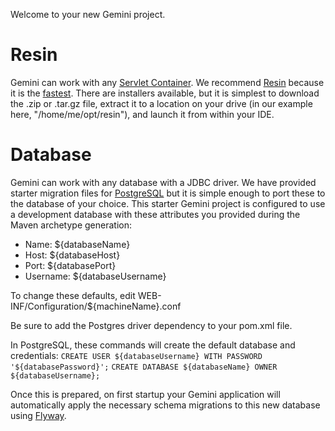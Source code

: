 Welcome to your new Gemini project.

# Resin
Gemini can work with any [Servlet Container](https://en.wikipedia.org/wiki/Web_container). We recommend [Resin](http://caucho.com/products/resin/download/gpl) because it is the [fastest](https://www.techempower.com/benchmarks/). There are installers available, but it is simplest to download the .zip or .tar.gz file, extract it to a location on your drive (in our example here, "/home/me/opt/resin"), and launch it from within your IDE.

# Database
Gemini can work with any database with a JDBC driver. We have provided starter migration files for [PostgreSQL](https://www.postgresql.org/) but it is simple enough to port these to the database of your choice. This starter Gemini project is configured to use a development database with these attributes you provided during the Maven archetype generation:
  * Name: ${databaseName}
  * Host: ${databaseHost}
  * Port: ${databasePort}
  * Username: ${databaseUsername}

To change these defaults, edit WEB-INF/Configuration/${machineName}.conf

Be sure to add the Postgres driver dependency to your pom.xml file.

In PostgreSQL, these commands will create the default database and credentials:
  `CREATE USER ${databaseUsername} WITH PASSWORD '${databasePassword}';`
  `CREATE DATABASE ${databaseName} OWNER ${databaseUsername};`

Once this is prepared, on first startup your Gemini application will automatically apply the necessary schema migrations to this new database using [Flyway](https://flywaydb.org/).
